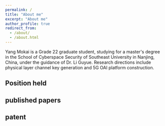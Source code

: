 ```yaml
---
permalink: /
title: "About me"
excerpt: "About me"
author_profile: true
redirect_from: 
  - /about/
  - /about.html
---
```


Yang Mokai is a Grade 22 graduate student, studying for a master's degree in the School of Cyberspace Security of Southeast University in Nanjing, China, under the guidance of Dr. Li Guyue. Research directions include physical layer channel key generation and 5G OAI platform construction.

Position held
------



published papers
------




patent
------





